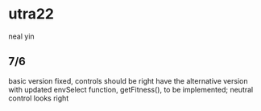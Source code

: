 # utra22
neal yin

## 7/6
basic version fixed, controls should be right
have the alternative version with updated envSelect function, getFitness(), to be implemented; neutral control looks right 
